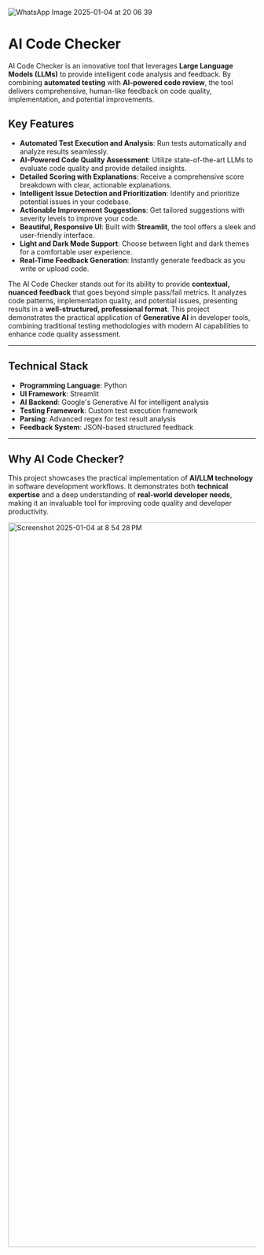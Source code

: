
![WhatsApp Image 2025-01-04 at 20 06 39](https://github.com/user-attachments/assets/2c52a852-fbed-46da-a082-d15c8609a35b)
# AI Code Checker

AI Code Checker is an innovative tool that leverages **Large Language Models (LLMs)** to provide intelligent code analysis and feedback. By combining **automated testing** with **AI-powered code review**, the tool delivers comprehensive, human-like feedback on code quality, implementation, and potential improvements.

## Key Features

- **Automated Test Execution and Analysis**: Run tests automatically and analyze results seamlessly.
- **AI-Powered Code Quality Assessment**: Utilize state-of-the-art LLMs to evaluate code quality and provide detailed insights.
- **Detailed Scoring with Explanations**: Receive a comprehensive score breakdown with clear, actionable explanations.
- **Intelligent Issue Detection and Prioritization**: Identify and prioritize potential issues in your codebase.
- **Actionable Improvement Suggestions**: Get tailored suggestions with severity levels to improve your code.
- **Beautiful, Responsive UI**: Built with **Streamlit**, the tool offers a sleek and user-friendly interface.
- **Light and Dark Mode Support**: Choose between light and dark themes for a comfortable user experience.
- **Real-Time Feedback Generation**: Instantly generate feedback as you write or upload code.

The AI Code Checker stands out for its ability to provide **contextual, nuanced feedback** that goes beyond simple pass/fail metrics. It analyzes code patterns, implementation quality, and potential issues, presenting results in a **well-structured, professional format**. This project demonstrates the practical application of **Generative AI** in developer tools, combining traditional testing methodologies with modern AI capabilities to enhance code quality assessment.

---

## Technical Stack

- **Programming Language**: Python
- **UI Framework**: Streamlit
- **AI Backend**: Google's Generative AI for intelligent analysis
- **Testing Framework**: Custom test execution framework
- **Parsing**: Advanced regex for test result analysis
- **Feedback System**: JSON-based structured feedback

---

## Why AI Code Checker?

This project showcases the practical implementation of **AI/LLM technology** in software development workflows. It demonstrates both **technical expertise** and a deep understanding of **real-world developer needs**, making it an invaluable tool for improving code quality and developer productivity.

<img width="1472" alt="Screenshot 2025-01-04 at 8 54 28 PM" src="https://github.com/user-attachments/assets/9ae8dbdd-b0f6-4d8e-ab35-c68b53c92790" />

